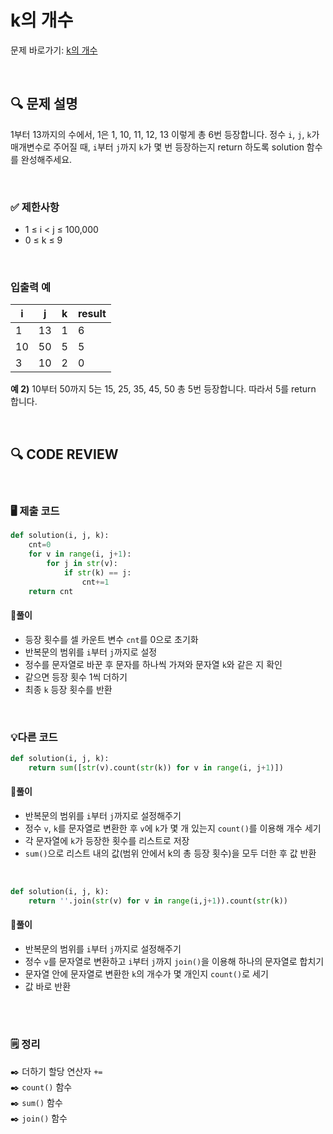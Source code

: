 # k의 개수

문제 바로가기: [k의 개수](https://school.programmers.co.kr/learn/courses/30/lessons/120887)

<br/>

## **🔍 문제 설명**

1부터 13까지의 수에서, 1은 1, 10, 11, 12, 13 이렇게 총 6번 등장합니다. 정수 `i`, `j`, `k`가 매개변수로 주어질 때, `i`부터 `j`까지 `k`가 몇 번 등장하는지 return 하도록 solution 함수를 완성해주세요.

<br/>

### **✅ 제한사항**

- 1 ≤ i < j ≤ 100,000
- 0 ≤ k ≤ 9
<br/>

### **입출력 예**


| i |  j | k | result|
|---|----|---|-------|
| 1 |	13 | 1 |   6   |
|10 |	50 | 5 |   5   |
| 3 |	10 | 2 |   0   |

**예 2)**
10부터 50까지 5는 15, 25, 35, 45, 50 총 5번 등장합니다. 따라서 5를 return 합니다.

<br/>

## **🔍 CODE REVIEW**
<br/>

### **🖥️ 제출 코드**

```python
def solution(i, j, k):
    cnt=0
    for v in range(i, j+1):
        for j in str(v):
            if str(k) == j:
                cnt+=1
    return cnt
```

#### **📍풀이**

- 등장 횟수를 셀 카운트 변수 `cnt`를 0으로 초기화
- 반복문의 범위를 `i`부터 `j`까지로 설정
- 정수를 문자열로 바꾼 후 문자를 하나씩 가져와 문자열 `k`와 같은 지 확인
- 같으면 등장 횟수 1씩 더하기
- 최종 `k` 등장 횟수를 반환

<br/>

### **💡다른 코드**
```python
def solution(i, j, k):
    return sum([str(v).count(str(k)) for v in range(i, j+1)])
```

#### **📍풀이**

- 반복문의 범위를 `i`부터 `j`까지로 설정해주기
- 정수 `v`, `k`를 문자열로 변환한 후 `v`에 `k`가 몇 개 있는지 `count()`를 이용해 개수 세기
- 각 문자열에 `k`가 등장한 횟수를 리스트로 저장
- `sum()`으로 리스트 내의 값(범위 안에서 k의 총 등장 횟수)을 모두 더한 후 값 반환
<br/>

```python
def solution(i, j, k):
    return ''.join(str(v) for v in range(i,j+1)).count(str(k))
```

#### **📍풀이**

- 반복문의 범위를 `i`부터 `j`까지로 설정해주기
- 정수 `v`를 문자열로 변환하고 `i`부터 `j`까지 `join()`을 이용해 하나의 문자열로 합치기
- 문자열 안에 문자열로 변환한 `k`의 개수가 몇 개인지 `count()`로 세기
- 값 바로 반환
<br/>

  #
### **🗒️ 정리**
✒️ 더하기 할당 연산자 `+=`    
✒️ `count()` 함수     
✒️ `sum()` 함수     
✒️ `join()` 함수
